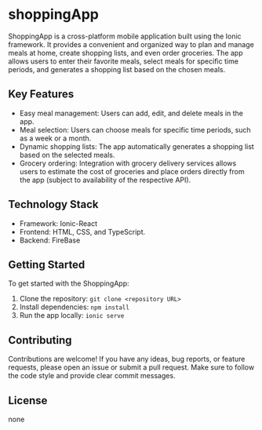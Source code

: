 # shoppingApp

ShoppingApp is a cross-platform mobile application built using the Ionic framework. It provides a convenient and organized way to plan and manage meals at home, create shopping lists, and even order groceries. The app allows users to enter their favorite meals, select meals for specific time periods, and generates a shopping list based on the chosen meals.

## Key Features

- Easy meal management: Users can add, edit, and delete meals in the app.
- Meal selection: Users can choose meals for specific time periods, such as a week or a month.
- Dynamic shopping lists: The app automatically generates a shopping list based on the selected meals.
- Grocery ordering: Integration with grocery delivery services allows users to estimate the cost of groceries and place orders directly from the app (subject to availability of the respective API).

## Technology Stack

- Framework: Ionic-React
- Frontend: HTML, CSS, and TypeScript.
- Backend: FireBase

## Getting Started

To get started with the ShoppingApp:

1. Clone the repository: `git clone <repository URL>`
2. Install dependencies: `npm install`
4. Run the app locally: `ionic serve`

## Contributing

Contributions are welcome! If you have any ideas, bug reports, or feature requests, please open an issue or submit a pull request. Make sure to follow the code style and provide clear commit messages.

## License
none
